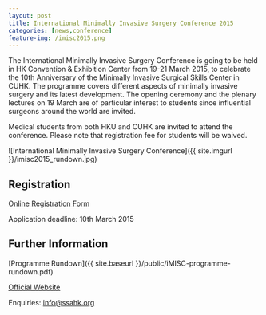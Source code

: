 ```yaml
---
layout: post
title: International Minimally Invasive Surgery Conference 2015
categories: [news,conference]
feature-img: /imisc2015.png
---
```


The International Minimally Invasive Surgery Conference is going to be held in HK Convention & Exhibition Center from 19-21 March 2015, to celebrate the 10th Anniversary of the Minimally Invasive Surgical Skills Center in CUHK. The programme covers different aspects of minimally invasive surgery and its latest development. The opening ceremony and the plenary lectures on 19 March are of particular interest to students since influential surgeons around the world are invited.

Medical students from both HKU and CUHK are invited to attend the conference. Please note that registration fee for students will be waived.

![International Minimally Invasive Surgery Conference]({{ site.imgurl }}/imisc2015_rundown.jpg)

## Registration
[Online Registration Form](https://docs.google.com/forms/d/12UPS4_Mv7boztqcRQIjJVZO2gIVRF-5ZECNUAcL52Kc/viewform)

Application deadline: 10th March 2015

## Further Information

[Programme Rundown]({{ site.baseurl }}/public/iMISC-programme-rundown.pdf)

[Official Website](http://www.hkmisc.org.hk/i-misc/index.asp)

Enquiries: [info@ssahk.org](mailto:info@ssahk.org)